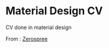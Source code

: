 # Material Design CV
CV done in material design

From : [Zerospree](http://codepen.io/zerospree/pen/LVawqN)
